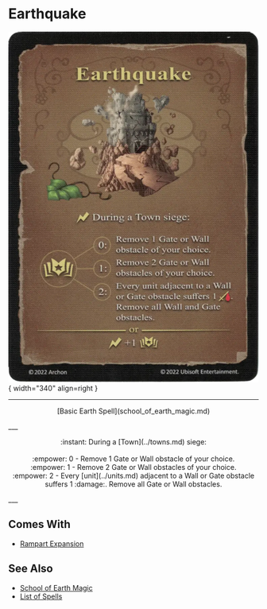 # Earthquake

![Earthquake](../assets/spells-earthquake.webp){ width="340" align=right }

___
<p style="text-align: center;" markdown>[Basic Earth Spell](school_of_earth_magic.md)</p>
___
<p style="text-align: center;" markdown>:instant: During a [Town](../towns.md) siege:<br><br>:empower: 0 - Remove 1 Gate or Wall obstacle of your choice.<br>:empower: 1 - Remove 2 Gate or Wall obstacles of your choice.<br>:empower: 2 - Every [unit](../units.md) adjacent to a Wall or Gate obstacle suffers 1 :damage:. Remove all Gate or Wall obstacles.</p>
___


## Comes With

- [Rampart Expansion](../content.md)


## See Also

- [School of Earth Magic](school_of_earth_magic.md)
- [List of Spells](../spells.md)
